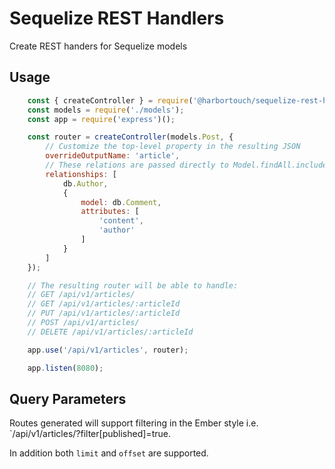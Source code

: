 # Sequelize REST Handlers
Create REST handers for Sequelize models

## Usage
```js
	const { createController } = require('@harbortouch/sequelize-rest-handlers');
	const models = require('./models');
	const app = require('express')();

	const router = createController(models.Post, {
		// Customize the top-level property in the resulting JSON
		overrideOutputName: 'article',
		// These relations are passed directly to Model.findAll.include
		relationships: [
			db.Author,
			{
				model: db.Comment,
				attributes: [
					'content',
					'author'
				]
			}
		]
	});

	// The resulting router will be able to handle:
	// GET /api/v1/articles/
	// GET /api/v1/articles/:articleId
	// PUT /api/v1/articles/:articleId
	// POST /api/v1/articles/
	// DELETE /api/v1/articles/:articleId

	app.use('/api/v1/articles', router);

	app.listen(8080);
```

## Query Parameters

Routes generated will support filtering in the Ember style i.e. `/api/v1/articles/?filter[published]=true.

In addition both `limit` and `offset` are supported.
